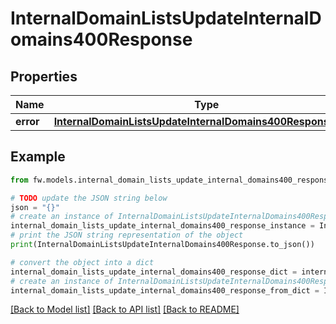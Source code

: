 # InternalDomainListsUpdateInternalDomains400Response


## Properties

Name | Type | Description | Notes
------------ | ------------- | ------------- | -------------
**error** | [**InternalDomainListsUpdateInternalDomains400ResponseError**](InternalDomainListsUpdateInternalDomains400ResponseError.md) |  | [optional] 

## Example

```python
from fw.models.internal_domain_lists_update_internal_domains400_response import InternalDomainListsUpdateInternalDomains400Response

# TODO update the JSON string below
json = "{}"
# create an instance of InternalDomainListsUpdateInternalDomains400Response from a JSON string
internal_domain_lists_update_internal_domains400_response_instance = InternalDomainListsUpdateInternalDomains400Response.from_json(json)
# print the JSON string representation of the object
print(InternalDomainListsUpdateInternalDomains400Response.to_json())

# convert the object into a dict
internal_domain_lists_update_internal_domains400_response_dict = internal_domain_lists_update_internal_domains400_response_instance.to_dict()
# create an instance of InternalDomainListsUpdateInternalDomains400Response from a dict
internal_domain_lists_update_internal_domains400_response_from_dict = InternalDomainListsUpdateInternalDomains400Response.from_dict(internal_domain_lists_update_internal_domains400_response_dict)
```
[[Back to Model list]](../README.md#documentation-for-models) [[Back to API list]](../README.md#documentation-for-api-endpoints) [[Back to README]](../README.md)


